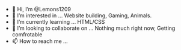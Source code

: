 - 👋 Hi, I’m @Lemons1209
- 👀 I’m interested in ... Website building, Gaming, Animals. 
- 🌱 I’m currently learning ... HTML/CSS
- 💞️ I’m looking to collaborate on ... Nothing much right now, Getting comfrotable 
- 📫 How to reach me ...

<!---
Lemons1209/Lemons1209 is a ✨ special ✨ repository because its `README.md` (this file) appears on your GitHub profile.
You can click the Preview link to take a look at your changes.
--->
